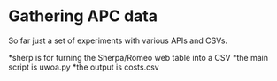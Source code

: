# Gathering APC data

So far just a set of experiments with various APIs and CSVs.

*sherp is for turning the Sherpa/Romeo web table into a CSV
*the main script is uwoa.py
*the output is costs.csv